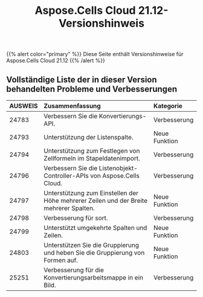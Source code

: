 ﻿---
title: Aspose.Cells Cloud 21.12-Versionshinweis
second_title: Aspose.Cells Cloud Documen
type: docs
url: /de/aspose-cells-cloud-21-12-release-notes/
description: Aspose.Cells Cloud unterstützt Excel zum Erstellen, Konvertieren, Zusammenführen, Aufteilen, Schützen, inneren Objektvorgang usw
weight: 10
---
{{% alert color="primary" %}} 
Diese Seite enthält Versionshinweise für Aspose.Cells Cloud 21.12
{{% /alert %}} 
## **Vollständige Liste der in dieser Version behandelten Probleme und Verbesserungen**
|**AUSWEIS**|**Zusammenfassung**|**Kategorie**|
|:- |:- |:- |
|24783 |Verbessern Sie die Konvertierungs-API.| Verbesserung|
|24793 | Unterstützung der Listenspalte.| Neue Funktion|
|24794 | Unterstützung zum Festlegen von Zellformeln im Stapeldatenimport.| Verbesserung|
|24796 |Verbessern Sie die Listenobjekt-Controller-APIs von Aspose.Cells Cloud.| Verbesserung|
|24797 |Unterstützung zum Einstellen der Höhe mehrerer Zeilen und der Breite mehrerer Spalten.| Neue Funktion|
|24798 |Verbesserung für sort.| Verbesserung|
|24799 |Unterstützt umgekehrte Spalten und Zeilen.| Neue Funktion|
|24803 |Unterstützen Sie die Gruppierung und heben Sie die Gruppierung von Formen auf.| Neue Funktion|
|25251 |Verbesserung für die Konvertierungsarbeitsmappe in ein Bild.| Verbesserung|
